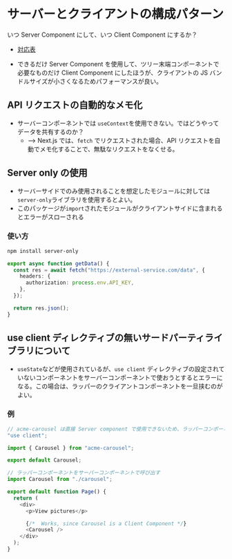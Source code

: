 # サーバーとクライアントの構成パターン

いつ Server Component にして、いつ Client Component にするか？

- [対応表](https://nextjs.org/docs/app/building-your-application/rendering/composition-patterns)

- できるだけ Server Component を使用して、ツリー末端コンポーネントで必要なものだけ Client Component にしたほうが、クライアントの JS バンドルサイズが小さくなるためパフォーマンスが良い。

## API リクエストの自動的なメモ化

- サーバーコンポーネントでは `useContext`を使用できない。ではどうやってデータを共有するのか？
  - --> Next.js では、`fetch` でリクエストされた場合、API リクエストを自動でメモ化することで、無駄なリクエストをなくせる。

## Server only の使用

- サーバーサイドでのみ使用されることを想定したモジュールに対しては `server-only`ライブラリを使用するとよい。
- このパッケージが`import`されたモジュールがクライアントサイドに含まれるとエラーがスローされる

### 使い方

```sh
npm install server-only
```

```ts
export async function getData() {
  const res = await fetch("https://external-service.com/data", {
    headers: {
      authorization: process.env.API_KEY,
    },
  });

  return res.json();
}
```

## use client ディレクティブの無いサードパーティライブラリについて

- `useState`などが使用されているが、`use client` ディレクティブの設定されていないコンポーネントをサーバーコンポーネントで使おうとするとエラーになる。この場合は、ラッパーのクライアントコンポーネントを一旦挟むのがよい。

### 例

```ts
// acme-carousel は直接 Server component で使用できないため、ラッパーコンポーネントを作成する
"use client";

import { Carousel } from "acme-carousel";

export default Carousel;
```

```ts
// ラッパーコンポーネントをサーバーコンポーネントで呼び出す
import Carousel from "./carousel";

export default function Page() {
  return (
    <div>
      <p>View pictures</p>

      {/*  Works, since Carousel is a Client Component */}
      <Carousel />
    </div>
  );
}
```
